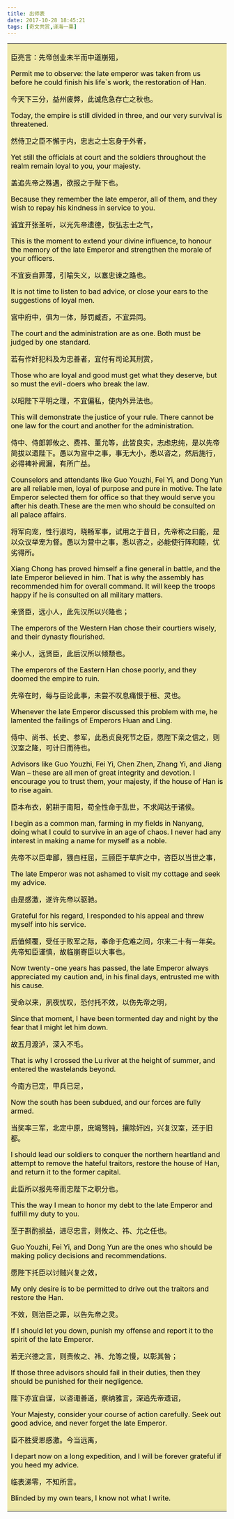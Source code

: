 ```yaml
---
title: 出师表
date: 2017-10-28 18:45:21
tags: [奇文共赏,译海一粟]
---
```



<table><tr><td bgcolor=#EEE8AA>
<font color=black>


臣亮言：先帝创业未半而中道崩殂，

Permit me to observe: the late emperor was taken from us before he could finish his life`s work, the restoration of Han.


今天下三分，益州疲弊，此诚危急存亡之秋也。

Today, the empire is still divided in three, and our very survival is threatened.


然侍卫之臣不懈于内，忠志之士忘身于外者，

Yet still the officials at court and the soldiers throughout the realm remain loyal to you, your majesty.


盖追先帝之殊遇，欲报之于陛下也。

Because they remember the late emperor, all of them, and they wish to repay his kindness in service to you.


诚宜开张圣听，以光先帝遗德，恢弘志士之气，

This is the moment to extend your divine influence, to honour the memory of the late Emperor and strengthen the morale of your officers.


不宜妄自菲薄，引喻失义，以塞忠谏之路也。

It is not time to listen to bad advice, or close your ears to the suggestions of loyal men.


宫中府中，俱为一体，陟罚臧否，不宜异同。

The court and the administration are as one. Both must be judged by one standard.


若有作奸犯科及为忠善者，宜付有司论其刑赏，

Those who are loyal and good must get what they deserve, but so must the evil-doers who break the law.


以昭陛下平明之理，不宜偏私，使内外异法也。

This will demonstrate the justice of your rule. There cannot be one law for the court and another for the administration.


侍中、侍郎郭攸之、费祎、董允等，此皆良实，志虑忠纯，是以先帝简拔以遗陛下。愚以为宫中之事，事无大小，悉以咨之，然后施行，必得裨补阙漏，有所广益。

Counselors and attendants like Guo Youzhi, Fei Yi, and Dong Yun are all reliable men, loyal of purpose and pure in motive. The late Emperor selected them for office so that they would serve you after his death.These are the men who should be consulted on all palace affairs.


将军向宠，性行淑均，晓畅军事，试用之于昔日，先帝称之曰能，是以众议举宠为督。愚以为营中之事，悉以咨之，必能使行阵和睦，优劣得所。

Xiang Chong has proved himself a fine general in battle, and the late Emperor believed in him. That is why the assembly has recommended him for overall command. It will keep the troops happy if he is consulted on all military matters.


亲贤臣，远小人，此先汉所以兴隆也；

The emperors of the Western Han chose their courtiers wisely, and their dynasty flourished.


亲小人，远贤臣，此后汉所以倾颓也。

The emperors of the Eastern Han chose poorly, and they doomed the empire to ruin.


先帝在时，每与臣论此事，未尝不叹息痛恨于桓、灵也。

Whenever the late Emperor discussed this problem with me, he lamented the failings of Emperors Huan and Ling.


侍中、尚书、长史、参军，此悉贞良死节之臣，愿陛下亲之信之，则汉室之隆，可计日而待也。

Advisors like Guo Youzhi, Fei Yi, Chen Zhen, Zhang Yi, and Jiang Wan – these are all men of great integrity and devotion. I encourage you to trust them, your majesty, if the house of Han is to rise again.


臣本布衣，躬耕于南阳，苟全性命于乱世，不求闻达于诸侯。

I begin as a common man, farming in my fields in Nanyang, doing what I could to survive in an age of chaos. I never had any interest in making a name for myself as a noble.


先帝不以臣卑鄙，猥自枉屈，三顾臣于草庐之中，咨臣以当世之事，

The late Emperor was not ashamed to visit my cottage and seek my advice.


由是感激，遂许先帝以驱驰。

Grateful for his regard, I responded to his appeal and threw myself into his service.


后值倾覆，受任于败军之际，奉命于危难之间，尔来二十有一年矣。先帝知臣谨慎，故临崩寄臣以大事也。

Now twenty-one years has passed, the late Emperor always appreciated my caution and, in his final days, entrusted me with his cause.


受命以来，夙夜忧叹，恐付托不效，以伤先帝之明，

Since that moment, I have been tormented day and night by the fear that I might let him down.


故五月渡泸，深入不毛。

That is why I crossed the Lu river at the height of summer, and entered the wastelands beyond.


今南方已定，甲兵已足，

Now the south has been subdued, and our forces are fully armed.


当奖率三军，北定中原，庶竭驽钝，攘除奸凶，兴复汉室，还于旧都。

I should lead our soldiers to conquer the northern heartland and attempt to remove the hateful traitors, restore the house of Han, and return it to the former capital.


此臣所以报先帝而忠陛下之职分也。

This the way I mean to honor my debt to the late Emperor and fulfill my duty to you.


至于斟酌损益，进尽忠言，则攸之、祎、允之任也。

Guo Youzhi, Fei Yi, and Dong Yun are the ones who should be making policy decisions and recommendations.


愿陛下托臣以讨贼兴复之效，

My only desire is to be permitted to drive out the traitors and restore the Han.


不效，则治臣之罪，以告先帝之灵。

If I should let you down, punish my offense and report it to the spirit of the late Emperor.


若无兴德之言，则责攸之、祎、允等之慢，以彰其咎；

If those three advisors should fail in their duties, then they should be punished for their negligence.


陛下亦宜自谋，以咨诹善道，察纳雅言，深追先帝遗诏，

Your Majesty, consider your course of action carefully. Seek out good advice, and never forget the late Emperor.


臣不胜受恩感激。今当远离，

I depart now on a long expedition, and I will be forever grateful if you heed my advice.


临表涕零，不知所言。

Blinded by my own tears, I know not what I write.

</font>
</td></tr></table>